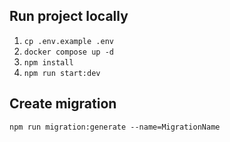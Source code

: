 ## Run project locally

1. `cp .env.example .env`
2. `docker compose up -d`
3. `npm install`
4. `npm run start:dev`

## Create migration

`npm run migration:generate --name=MigrationName`
